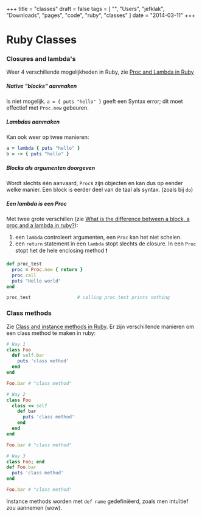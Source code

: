 +++
title = "classes"
draft = false
tags = [
    "",
    "Users",
    "jefklak",
    "Downloads",
    "pages",
    "code",
    "ruby",
    "classes"
]
date = "2014-03-11"
+++
# Ruby Classes 

### Closures and lambda's 

Weer 4 verschillende mogelijkheden in Ruby, zie [Proc and Lambda in Ruby](http://techspry.com/ruby_and_rails/proc-and-lambda-in-ruby/)

##### Native "blocks" aanmaken 

Is niet mogelijk. `a = { puts "hello" }` geeft een Syntax error; dit moet effectief met `Proc.new` gebeuren.

##### Lambdas aanmaken 

Kan ook weer op twee manieren:

```ruby
a = lambda { puts "hello" }
b = -> { puts "hello" }
```

##### Blocks als argumenten doorgeven 

Wordt slechts één aanvaard, `Proc`s zijn objecten en kan dus op eender welke manier. Een block is eerder deel van de taal als syntax. (zoals bij `do`)

##### Een lambda is een Proc 

Met twee grote verschillen (zie [What is the difference between a block, a proc and a lambda in ruby?](http://awaxman11.github.io/blog/2013/08/05/what-is-the-difference-between-a-block/)):

  1. een `lambda` controleert argumenten, een `Proc` kan het niet schelen. 
  2. een `return` statement in een `lambda` stopt slechts de closure. In een `Proc` stopt het de hele enclosing method :exclamation:

```ruby
def proc_test
  proc = Proc.new { return }
  proc.call
  puts "Hello world"
end

proc_test                 # calling proc_test prints nothing
```

### Class methods 

Zie [Class and instance methods in Ruby](http://www.railstips.org/blog/archives/2009/05/11/class-and-instance-methods-in-ruby/). Er zijn verschillende manieren om een class method te maken in ruby:

```ruby
# Way 1
class Foo
  def self.bar
    puts 'class method'
  end
end

Foo.bar # "class method"

# Way 2
class Foo
  class << self
    def bar
      puts 'class method'
    end
  end
end

Foo.bar # "class method"

# Way 3
class Foo; end
def Foo.bar
  puts 'class method'
end

Foo.bar # "class method"
```

Instance methods worden met `def name` gedefiniëerd, zoals men intuïtief zou aannemen (wow).